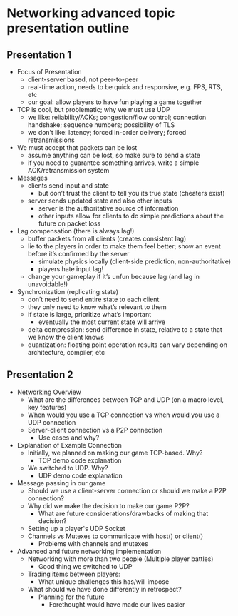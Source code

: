 # Networking advanced topic presentation outline

## Presentation 1

* Focus of Presentation
	* client-server based, not peer-to-peer
	* real-time action, needs to be quick and responsive, e.g. FPS, RTS, etc
	* our goal: allow players to have fun playing a game together
* TCP is cool, but problematic; why we must use UDP
	* we like: reliability/ACKs; congestion/flow control; connection handshake; sequence numbers; possibility of TLS
	* we don’t like: latency; forced in-order delivery; forced retransmissions
* We must accept that packets can be lost
	* assume anything can be lost, so make sure to send a state
	* if you need to guarantee something arrives, write a simple ACK/retransmission system
* Messages
	* clients send input and state
		* but don’t trust the client to tell you its true state (cheaters exist)
	* server sends updated state and also other inputs
		* server is the authoritative source of information
		* other inputs allow for clients to do simple predictions about the future on packet loss
* Lag compensation (there is always lag!)
	* buffer packets from all clients (creates consistent lag)
	* lie to the players in order to make them feel better; show an event before it’s confirmed by the server
		* simulate physics locally (client-side prediction, non-authoritative)
		* players hate input lag!
	* change your gameplay if it’s unfun because lag (and lag in unavoidable!)
* Synchronization (replicating state)
	* don’t need to send entire state to each client
	* they only need to know what’s relevant to them
	* if state is large, prioritize what’s important
		* eventually the most current state will arrive
	* delta compression: send difference in state, relative to a state that we know the client knows
	* quantization: floating point operation results can vary depending on architecture, compiler, etc


## Presentation 2

* Networking Overview
	* What are the differences between TCP and UDP (on a macro level, key features)
	* When would you use a TCP connection vs when would you use a UDP connection
	* Server-client connection vs a P2P connection
		* Use cases and why?
* Explanation of Example Connection
	* Initially, we planned on making our game TCP-based. Why?
		* TCP demo code explanation
	* We switched to UDP. Why?
		* UDP demo code explanation
* Message passing in our game
	* Should we use a client-server connection or should we make a P2P connection?
	* Why did we make the decision to make our game P2P?
		* What are future considerations/drawbacks of making that decision?
	* Setting up a player's UDP Socket
	* Channels vs Mutexes to communicate with host() or client()
		* Problems with channels and mutexes
* Advanced and future networking implementation
	* Networking with more than two people (Multiple player battles)
		* Good thing we switched to UDP
	* Trading items between players:
		* What unique challenges this has/will impose
	* What should we have done differently in retrospect?
		* Planning for the future
			* Forethought would have made our lives easier  
